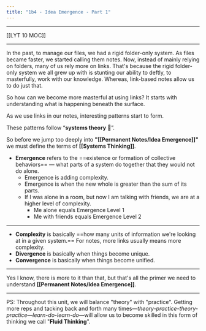 ```yaml
---
title: "1b4 - Idea Emergence - Part 1"
---
```

---

[[LYT 10 MOC]]

---

In the past, to manage our files, we had a rigid folder-only system. As files became faster, we started calling them notes. Now, instead of mainly relying on folders, many of us rely more on links. That's because the rigid folder-only system we all grew up with is stunting our ability to deftly, to masterfully, work with our knowledge. Whereas, link-based notes allow us to do just that.  
  
So how can we become more masterful at using links? It starts with understanding what is happening beneath the surface.  
  
As we use links in our notes, interesting patterns start to form.  
  
These patterns follow “**systems theory** 🧩”.  
  
So before we jump too deeply into **"[[Permanent Notes/Idea Emergence]]"** we must define the terms of **[[Systems Thinking]]**.  
  

-   **Emergence** refers to the ==existence or formation of collective behaviors== — what parts of a system do together that they would not do alone.
    -   Emergence is adding complexity.
    -   Emergence is when the new whole is greater than the sum of its parts.
    -   If I was alone in a room, but now I am talking with friends, we are at a higher level of complexity. 
        -   Me alone equals Emergence Level 1
        -   Me with friends equals Emergence Level 2

---

-   **Complexity** is basically ==how many units of information we're looking at in a given system.== For notes, more links usually means more complexity.
-   **Divergence** is basically when things become unique.
-   **Convergence** is basically when things become unified.

---

Yes I know, there is more to it than that, but that's all the primer we need to understand **[[Permanent Notes/Idea Emergence]]**.

---

PS: Throughout this unit, we will balance "theory" with "practice". Getting more reps and tacking back and forth many times—_theory-practice-theory-practice_—_learn-do-learn-do_—will allow us to become skilled in this form of thinking we call "**Fluid Thinking**".